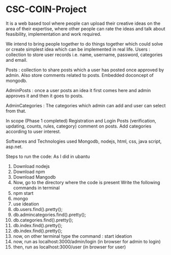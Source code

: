 # CSC-COIN-Project
It is a web based tool where people can upload their creative ideas on the area of their expertise, where other people can rate 
the ideas and talk about feasibility, implementation and work required. 

We intend to bring people together to do things together which could solve or create simplest idea which can be implemented in real
life.  Users : collection to store user records i.e. name, username, password, categories and email.   

Posts : collection to share posts which a user has posted once approved by admin. Also store comments related to posts. Embedded 
doconcept of mongodb.  

AdminPosts : once a user posts an idea it first comes here and admin approves it and then  it goes to posts.   

AdminCategories : The categories which admin can add and user can select from that.

In scope (Phase 1 completed) Registration and Login Posts (verification, updating, counts, rules, category) comment on posts. Add 
categories according to user interest.

Softwares and Technologies used 
Mongodb, nodejs, html,  css, java script, asp.net.

Steps to run the code:
As I did in ubantu 

1. Download nodejs
2. Download npm
3. Download Mangodb
4. Now, go to the directory where the code is present
    Write the following commands in terminal
5.  npm start
6.  mongo
7.  use ideation
8.  db.users.find().pretty();
9. db.admincategories.find().pretty(); 
10. db.categories.find().pretty();
11. db.index.find().pretty();
12. db.index.find().pretty();
13. now, on other terminal type the command : start ideation
14. now, run as localhost:3000/admin/login (in browser for admin to login)
15. then, run as localhost:3000/user (in browser for user)

